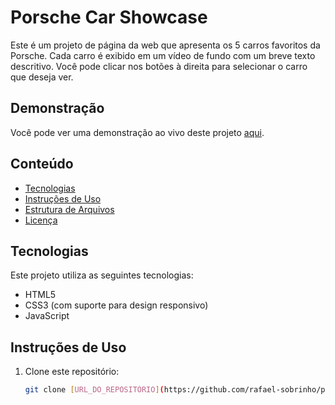# Porsche Car Showcase

Este é um projeto de página da web que apresenta os 5 carros favoritos da Porsche. Cada carro é exibido em um vídeo de fundo com um breve texto descritivo. Você pode clicar nos botões à direita para selecionar o carro que deseja ver.

## Demonstração

Você pode ver uma demonstração ao vivo deste projeto [aqui]([URL_DE_DEMONSTRAÇÃO](https://rafael-sobrinho.github.io/projeto-porsche/)).

## Conteúdo

- [Tecnologias](#tecnologias)
- [Instruções de Uso](#instruções-de-uso)
- [Estrutura de Arquivos](#estrutura-de-arquivos)
- [Licença](#licença)

## Tecnologias

Este projeto utiliza as seguintes tecnologias:

- HTML5
- CSS3 (com suporte para design responsivo)
- JavaScript

## Instruções de Uso

1. Clone este repositório:

   ```bash
   git clone [URL_DO_REPOSITÓRIO](https://github.com/rafael-sobrinho/projeto-porsche)https://github.com/rafael-sobrinho/projeto-porsche

